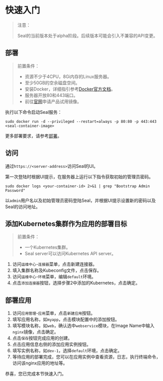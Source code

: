 # 快速入门

> 注意：
>
> Seal的当前版本处于alpha阶段。后续版本可能会引入不兼容的API变更。

## 部署

> 前置条件：
> - 资源不少于4CPU，8Gi内存的Linux服务器。
> - 至少50GB的空余磁盘空间。
> - 安装Docker，详细指引参考[Docker官方文档](https://docs.docker.com/)。
> - 服务器开放80和443端口。
> - 前往[官网](https://seal.io/trial.html)申请产品试用镜像。

执行以下命令启动Seal服务：

```shell
sudo docker run -d --privileged --restart=always -p 80:80 -p 443:443 <seal-container-image>
```

更多部署要求，请参考[部署](/deploy)。


## 访问

通过`https://<server-address>`访问Seal的UI。

第一次登陆时根据UI提示，在服务器上运行以下指令获取初始的管理员密码。
```shell
sudo docker logs <your-container-id> 2>&1 | grep "Bootstrap Admin Password"
```

以`admin`用户名以及初始管理员密码登陆Seal，并根据UI提示设置新的密码以及Seal的访问地址。

## 添加Kubernetes集群作为应用的部署目标

> 前置条件：
> - 一个Kubernetes集群。
> - Seal server可以访问Kubernetes API server。

1. 访问`运维中心`-`连接器`菜单，点击新建连接器。
2. 填入集群名称及Kubeconfig文件，点击保存。
3. 访问`运维中心`-`环境`菜单，编辑`default`环境。
4. 点击`添加连接器`按钮，选择步骤2中添加的Kubernetes，点击确定。

## 部署应用

1. 访问`应用管理`-`应用`菜单，点击`新建应用`按钮。
2. 填写应用名称，如`myapp`，点击模块配置中的添加按钮。
3. 填写模块名称，如`web`，确认选中`webservice`模块，在Image Name中输入`nginx`镜像，点击确定。
4. 点击`保存`按钮完成应用的创建。
5. 点击应用信息右侧的添加应用实例按钮。
6. 填写实例名称，如`dev-1`，选择`default`环境，点击确定。
7. 等待应用的部署完成，您可以在应用实例中查看资源，日志，执行终端命令，访问该nginx应用的地址等。

恭喜，您已完成本节快速入门。

